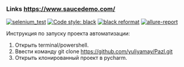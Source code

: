 ### Links https://www.saucedemo.com/
[![selenium_test](https://github.com/ivanovajulika/Sauce/actions/workflows/action.yml/badge.svg)](https://github.com/yuliyamay/Pazl/actions/workflows/allure-report.yaml)
[![Code style: black](https://img.shields.io/badge/code%20style-black-000000.svg)](https://github.com/psf/black)
[![black reformat](https://github.com/yuliyamay/Pazl/actions/workflows/push.yml/badge.svg)](https://github.com/yuliyamay/Pazl/actions/workflows/push.yml)
[![allure-report](https://github.com/yuliyamay/Pazl/actions/workflows/allure-report.yaml/badge.svg)](https://github.com/yuliyamay/Pazl/actions/workflows/allure-report.yaml)

Инструкция по запуску проекта автоматизации:
1. Открыть terminal/powershell.
2. Ввести команду git clone https://github.com/yuliyamay/Pazl.git
3. Открыть клонированный проект в pycharm.
